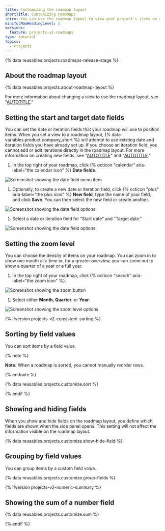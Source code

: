 ```yaml
---
title: Customizing the roadmap layout
shortTitle: Customizing roadmaps
intro: You can use the roadmap layout to view your project's items on a timeline.
miniTocMaxHeadingLevel: 3
versions:
  feature: projects-v2-roadmaps
type: tutorial
topics:
  - Projects
---
```


{% data reusables.projects.roadmaps-release-stage %}

## About the roadmap layout

{% data reusables.projects.about-roadmap-layout %}

For more information about changing a view to use the roadmap layout, see "[AUTOTITLE](/issues/planning-and-tracking-with-projects/customizing-views-in-your-project/changing-the-layout-of-a-view#changing-the-project-layout)."

## Setting the start and target date fields

You can set the date or iteration fields that your roadmap will use to position items. When you set a view to a roadmap layout, {% data variables.product.company_short %} will attempt to use existing date and iteration fields you have already set up. If you choose an iteration field, you cannot add or edit iterations directly in the roadmap layout. For more information on creating new fields, see "[AUTOTITLE](/issues/planning-and-tracking-with-projects/understanding-fields/about-date-fields)" and "[AUTOTITLE](/issues/planning-and-tracking-with-projects/understanding-fields/about-iteration-fields)."

1. In the top right of your roadmap, click {% octicon "calendar" aria-label="the calendar icon" %} **Date fields**.

  ![Screenshot showing the date field menu item](/assets/images/help/projects-v2/roadmap-menu-dates.png)

1. Optionally, to create a new date or iteration field, click {% octicon "plus" aria-label="the plus icon" %} **New field**, type the name of your field, and click **Save**. You can then select the new field or create another.

  ![Screenshot showing the date field options](/assets/images/help/projects-v2/roadmap-dates-create-field.png)

1. Select a date or iteration field for "Start date" and "Target date."

  ![Screenshot showing the date field options](/assets/images/help/projects-v2/roadmap-select-dates.png)

## Setting the zoom level

You can choose the density of items on your roadmap. You can zoom in to show one month at a time or, for a greater overview, you can zoom out to show a quarter of a year or a full year.

1. In the top right of your roadmap, click {% octicon "search" aria-label="the zoom icon" %}.

  ![Screenshot showing the zoom button](/assets/images/help/projects-v2/roadmap-zoom-button.png)

1. Select either **Month**, **Quarter**, or **Year**.

  ![Screenshot showing the zoom level options](/assets/images/help/projects-v2/roadmap-zoom-menu.png)

{% ifversion projects-v2-consistent-sorting %}

## Sorting by field values

You can sort items by a field value.

{% note %}

**Note:** When a roadmap is sorted, you cannot manually reorder rows.

{% endnote %}

{% data reusables.projects.customize.sort %}

{% endif %}

## Showing and hiding fields

When you show and hide fields on the roadmap layout, you define which fields are shown when the side panel opens. This setting will not affect the information visible on the roadmap layout.

{% data reusables.projects.customize.show-hide-field %}

## Grouping by field values

You can group items by a custom field value.

{% data reusables.projects.customize.group-fields %}

{% ifversion projects-v2-numeric-summary %}

## Showing the sum of a number field

{% data reusables.projects.customize.sum %}

{% endif %}
